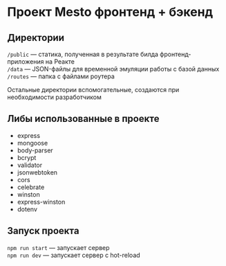 # Проект Mesto фронтенд + бэкенд

## Директории

`/public` — статика, полученная в результате билда фронтенд-приложения на Реакте  
`/data` — JSON-файлы для временной эмуляции работы с базой данных  
`/routes` — папка с файлами роутера  
  
Остальные директории вспомогательные, создаются при необходимости разработчиком

## Либы использованные в проекте

* express
* mongoose
* body-parser
* bcrypt
* validator
* jsonwebtoken
* cors
* celebrate
* winston
* express-winston
* dotenv

## Запуск проекта

`npm run start` — запускает сервер   
`npm run dev` — запускает сервер с hot-reload
